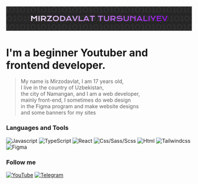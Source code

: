 [![header](https://github.com/dotcodenet/dotcodenet/blob/main/assets/header.png)](https://www.youtube.com/@dotcodenet)

# I'm a beginner Youtuber and frontend developer.

> My name is Mirzodavlat, I am 17 years old,<br>
> I live in the country of Uzbekistan,<br>
> the city of Namangan, and I am a web developer,<br>
> mainly front-end, I sometimes do web design<br>
> in the Figma program and make website designs<br>
> and some banners for my sites

### Languages and Tools

![Javascript](https://img.shields.io/badge/-JavaScript-210d29?style=for-the-badge&logo=javascript)
![TypeScript](https://img.shields.io/badge/-TypeScript-210d29?style=for-the-badge&logo=typescript)
![React](https://img.shields.io/badge/-React-210d29?style=for-the-badge&logo=react)
![Css/Sass/Scss](https://img.shields.io/badge/-Css/Sass/Scss-210d29?style=for-the-badge&logo=sass)
![Html](https://img.shields.io/badge/-Html-210d29?style=for-the-badge&logo=icon)
![Tailwindcss](https://img.shields.io/badge/-Tailwindcss-210d29?style=for-the-badge&logo=tailwindcss)
![Figma](https://img.shields.io/badge/-Figma-210d29?style=for-the-badge&logo=figma)

### Follow me

[![YouTube](https://img.shields.io/badge/-YouTube-210d29?style=for-the-badge&logo=youtube&logoColor=red)](https://www.youtube.com/@dotcodenet)
[![Telegram](https://img.shields.io/badge/-Telegram-210d29?style=for-the-badge&logo=telegram)](https://t.me/dotcodenet)